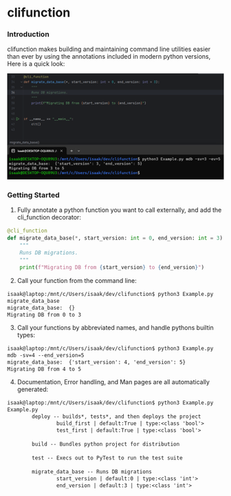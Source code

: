 # clifunction

### Introduction

clifunction makes building and maintaining command line utilities easier than ever by using the annotations included in modern python versions, Here is a quick look:

![Easily expose python functions to the command line](./Example.png)


### Getting Started

1. Fully annotate a python function you want to call externally, and add the cli_function decorator:

```python
@cli_function
def migrate_data_base(*, start_version: int = 0, end_version: int = 3):
    """
    Runs DB migrations.
    """
    print(f"Migrating DB from {start_version} to {end_version}")
```

2. Call your function from the command line:
```commandline
isaak@laptop:/mnt/c/Users/isaak/dev/clifunction$ python3 Example.py migrate_data_base
migrate_data_base:  {}
Migrating DB from 0 to 3
```

3. Call your functions by abbreviated names, and handle pythons builtin types:
```commandline
isaak@laptop:/mnt/c/Users/isaak/dev/clifunction$ python3 Example.py mdb -sv=4 --end_version=5
migrate_data_base:  {'start_version': 4, 'end_version': 5}
Migrating DB from 4 to 5
```

4. Documentation, Error handling, and Man pages are all automatically generated:

```commandline
isaak@laptop:/mnt/c/Users/isaak/dev/clifunction$ python3 Example.py
Example.py
        deploy -- builds*, tests*, and then deploys the project
                build_first | default:True | type:<class 'bool'>
                test_first | default:True | type:<class 'bool'>
                
        build -- Bundles python project for distribution

        test -- Execs out to PyTest to run the test suite

        migrate_data_base -- Runs DB migrations
                start_version | default:0 | type:<class 'int'>
                end_version | default:3 | type:<class 'int'>
```